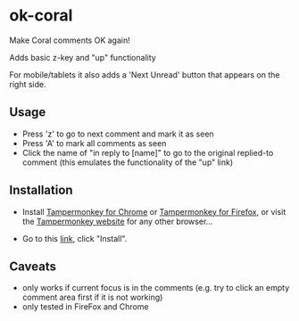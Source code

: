 # ok-coral
Make Coral comments OK again!

Adds basic z-key and "up" functionality

For mobile/tablets it also adds a 'Next Unread' button that appears on the right side.

## Usage

- Press 'z' to go to next comment and mark it as seen
- Press 'A' to mark all comments as seen
- Click the name of "in reply to [name]" to go to the original replied-to comment (this emulates the functionality of the "up" link)

## Installation 

- Install [Tampermonkey for Chrome](https://chrome.google.com/webstore/detail/tampermonkey/dhdgffkkebhmkfjojejmpbldmpobfkfo?hl=en)
or [Tampermonkey for Firefox](https://addons.mozilla.org/en-US/firefox/addon/tampermonkey/), or visit the [Tampermonkey website](https://www.tampermonkey.net/) for any other browser...

- Go to this [link](https://github.com/MikeSmithEU/ok-coral/raw/main/ok-coral.user.js), click "Install".

## Caveats

 - only works if current focus is in the comments (e.g. try to click an empty comment area first if it is not working)
 - only tested in FireFox and Chrome
